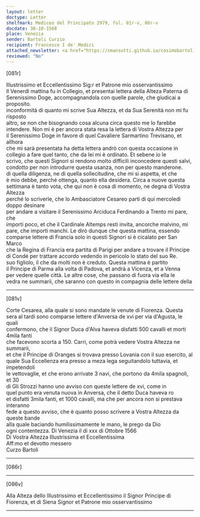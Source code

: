```yaml
---
layout: letter
doctype: Letter
shelfmark: Mediceo del Principato 2979, fol. 81r-v, 86r-v
docdate: 30-10-1568
place: Venezia
sender: Bartoli Curzio
recipient: Francesco I de' Medici
attached_newsletter: <a href="https://smansutti.github.io/cosimobartoli/texts/3080_106/">3080_106</a>
reviewed: "No"
---
```


[081r]  
  
  
Illustrissimo et Eccellentissimo Sig:r et Patrone mio osservantissimo  
Il Venerdì mattina fu in Collegio, et presentai lettera della Alteza Paterna di  
Serenissimo Doge, accompagnandola con quelle parole, che giudicai a proposito.  
inconformità di quanto mi scrive Sua Altezza, et da Sua Serenità non mi fu risposto  
altro, se non che bisognando cosa alcuna circa questo me lo farebbe  
intendere. Non mi è per ancora stata resa la lettera di Vostra Altezza per  
il Serenissimo Doge in favore di quel Cavaliere Sarmartino Trevisano, et allhora  
che mi sarà presentata ha detta lettera andrò con questa occasione in  
collegio a fare quel tanto, che da lei mi è ordinato. Et sebene io le  
scrivo, che questi Signori si rendono molto difficili inconcedere questi salvi,  
condotto per non introdurre questa usanza, non per questo manderone.  
di quella diligenza, ne di quella sollecitudine, che mi si aspetta, et che  
è mio debbe, perché ottenga, quanto ella desidera. Circa a nuove questa  
settimana è tanto vota, che qui non è cosa di momento, ne degna di Vostra Altezza  
perché lo scriverle, che lo Ambasciatore Cesareo partì di qui mercoledì doppo desinare  
per andare a visitare il Serenissimo Arciduca Ferdinando a Trento mi pare, che  
importi poco, et che il Cardinale Altemps resti invita, ancorche malvino, mi  
pare, che importi manchi. Le dirò dunque che questa mattina, essendo  
comparse lettere di Francia solo in questi Signori si è cicalato per San Marco  
che la Regina di Francia era partita di Parigi per andare a trovare il Principe  
di Condé per trattare accordo vedendo in pericolo lo stato del suo Re.  
suo figliolo, il che da molti non è creduto. Questa mattina è partito  
il Principe di Parma alla volta di Padova, et andrà a Vicenza, et a Venna  
per vedere quelle città. Le altre cose, che passano di fuora via ella le  
vedra ne summarii, che saranno con questo in compagnia delle lettere della  
  
---  

[081v]  
  
  
Corte Cesarea, alla quale si sono mandate le venute di Fiorenza. Questa  
sera al tardi sono comparse lettere d'Anversa de xvi per via d'Agusta, le quali  
confermono, che il Signor Duca d'Alva haveva disfatti 500 cavalli et morti 4mila fanti  
che facevono scorta a 150. Carri, come potrà vedere Vostra Altezza ne summarii,  
et che il Principe di Oranges si trovava presso Lovania con il suo esercito, al  
quale Sua Eccellenza era presso a meza lega seguitandolo tuttavia, et impetendoli  
le vettovaglie, et che erono arrivate 3 navi, che portono da 4mila spagnoli, et 30  
di Gli Strozzi hanno uno avviso con queste lettere de xvi, come in  
quel punto era venuta nuova in Anversa, che il detto Duca haveva ro  
et disfatti 3mila fanti, et 1000 cavalli, ma che per ancora non si prestava interanno  
fede a questo avviso, che è quanto posso scrivere a Vostra Altezza da queste bande  
alla quale baciando humilissimamente le mano, le prego da Dio  
ogni contentezza. Di Venezia il di xxx di Ottobre 1566  
Di Vostra Altezza Illustrissima et Eccellentissima  
Aff:mo et devotto messero  
Curzo Bartoli  
  
---  

[086r]  
  
  
  
---  

[086v]  
  
  
Alla Alteza dello Illustrissimo et Eccellentissimo il Signor Principe di  
Fiorenza, et di Siena Signor et Patrone mio osservantissimo  
  
---  

